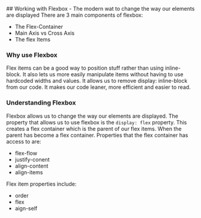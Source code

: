 ## Working with Flexbox - The modern wat to change the way our elements are displayed
There are 3 main components of flexbox:
- The Flex-Container
- Main Axis vs Cross Axis
- The flex Items

### Why use Flexbox

Flex items can be a good way to position stuff rather than using inline-block. It also lets us more easily manipulate items without having to use hardcoded widths and values. It allows us to remove display: inline-block from our code. It makes our code leaner, more efficient and easier to read.

### Understanding Flexbox

Flexbox allows us to change the way our elements are displayed. The property that allows us to use flexbox is the `display: flex` property. This creates a flex container which is the parent of our flex items. When the parent has become a flex container. Properties that the flex container has access to are:
- flex-flow
- justify-conent
- align-content
- align-items

Flex item properties include:
- order
- flex 
- aign-self
